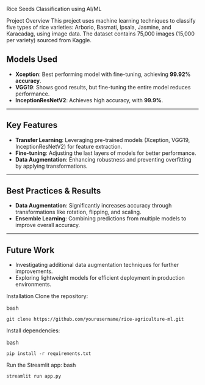 Rice Seeds Classification using AI/ML

Project Overview
This project uses machine learning techniques to classify five types of rice varieties: Arborio, Basmati, Ipsala, Jasmine, and Karacadag, using image data. The dataset contains 75,000 images (15,000 per variety) sourced from Kaggle.

## Models Used

- **Xception**: Best performing model with fine-tuning, achieving **99.92% accuracy**.
- **VGG19**: Shows good results, but fine-tuning the entire model reduces performance.
- **InceptionResNetV2**: Achieves high accuracy, with **99.9%**.

---

## Key Features

- **Transfer Learning**: Leveraging pre-trained models (Xception, VGG19, InceptionResNetV2) for feature extraction.
- **Fine-tuning**: Adjusting the last layers of models for better performance.
- **Data Augmentation**: Enhancing robustness and preventing overfitting by applying transformations.

---

## Best Practices & Results

- **Data Augmentation**: Significantly increases accuracy through transformations like rotation, flipping, and scaling.
- **Ensemble Learning**: Combining predictions from multiple models to improve overall accuracy.

---

## Future Work

- Investigating additional data augmentation techniques for further improvements.
- Exploring lightweight models for efficient deployment in production environments.


Installation
Clone the repository:

bash
```
git clone https://github.com/yourusername/rice-agriculture-ml.git
```
Install dependencies:

bash
```
pip install -r requirements.txt
```

Run the Streamlit app:
bash
```
streamlit run app.py
```
